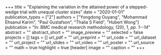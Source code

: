 +++
title = "Explaining the variation in the attained power of a stepped-wedge trial with unequal cluster sizes"
date = "2020-01-01"
publication_types = ["2"]
authors = ["Yongdong Ouyang", "Mohammad Ehsanul Karim", "Paul Gustafson", "Thalia S Field", "Hubert Wong"]
publication = "In: BMC medical research methodology, (20), 1, _pp. 1--14_"
abstract = ""
abstract_short = ""
image_preview = ""
selected = false
projects = []
tags = []
url_pdf = ""
url_preprint = ""
url_code = ""
url_dataset = ""
url_project = ""
url_slides = ""
url_video = ""
url_poster = ""
url_source = ""
math = true
highlight = true
[header]
image = ""
caption = ""
+++
